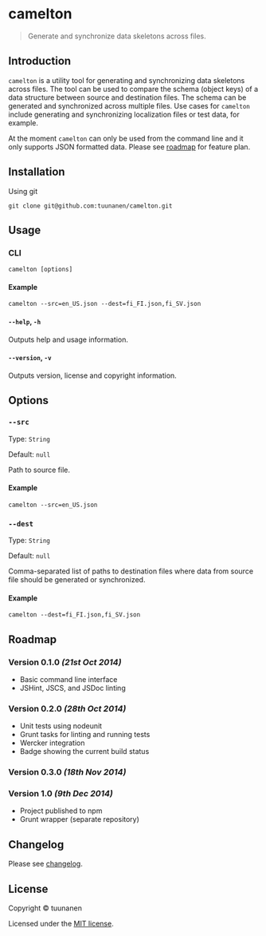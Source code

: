 camelton
========

> Generate and synchronize data skeletons across files.

## Introduction
`camelton` is a utility tool for generating and synchronizing data skeletons
across files. The tool can be used to compare the schema (object keys) of a data
structure between source and destination files. The schema can be generated and
synchronized across multiple files. Use cases for `camelton` include generating
and synchronizing localization files or test data, for example.

At the moment `camelton` can only be used from the command line and it only
supports JSON formatted data. Please see
[roadmap](https://github.com/tuunanen/camelton#roadmap) for feature plan.

## Installation

Using git

```
git clone git@github.com:tuunanen/camelton.git
```

## Usage

### CLI

```
camelton [options]
```

#### Example

```
camelton --src=en_US.json --dest=fi_FI.json,fi_SV.json
```

#### `--help`, `-h`

Outputs help and usage information.

#### `--version`, `-v`

Outputs version, license and copyright information.

## Options

### `--src`

Type: `String`

Default: `null`

Path to source file.

#### Example

```
camelton --src=en_US.json
```

### `--dest`

Type: `String`

Default: `null`

Comma-separated list of paths to destination files where data from source file
should be generated or synchronized.

#### Example

```
camelton --dest=fi_FI.json,fi_SV.json
```

## Roadmap

### Version 0.1.0 _(21st Oct 2014)_
* Basic command line interface
* JSHint, JSCS, and JSDoc linting

### Version 0.2.0 _(28th Oct 2014)_
* Unit tests using nodeunit
* Grunt tasks for linting and running tests
* Wercker integration
* Badge showing the current build status

### Version 0.3.0 _(18th Nov 2014)_

### Version 1.0 _(9th Dec 2014)_
* Project published to npm
* Grunt wrapper (separate repository)

## Changelog

Please see [changelog](https://github.com/tuunanen/camelton/blob/master/CHANGELOG.md).

## License

Copyright &copy; tuunanen

Licensed under the [MIT license](https://github.com/tuunanen/camelton/blob/master/LICENSE).
